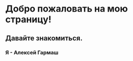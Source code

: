 
#              Добро пожаловать на мою страницу!
##                   Давайте знакомиться.
### Я - Алексей Гармаш

